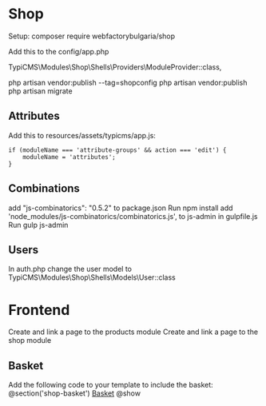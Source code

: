 # Shop

Setup:
composer require webfactorybulgaria/shop

Add this to the config/app.php

 TypiCMS\Modules\Shop\Shells\Providers\ModuleProvider::class,


 php artisan vendor:publish --tag=shopconfig
 php artisan vendor:publish
 php artisan migrate

## Attributes ##
Add this to resources/assets/typicms/app.js:

    if (moduleName === 'attribute-groups' && action === 'edit') {
        moduleName = 'attributes';
    }

## Combinations ##
add "js-combinatorics": "0.5.2" to package.json
Run npm install
add 'node_modules/js-combinatorics/combinatorics.js', to js-admin in gulpfile.js
Run 
 gulp js-admin

## Users ##

In auth.php change the user model to 
 TypiCMS\Modules\Shop\Shells\Models\User::class


# Frontend
Create and link a page to the products module
Create and link a page to the shop module

## Basket ##
Add the following code to your template to include the basket:
@section('shop-basket')
<a href="{{ route($lang.'.shop.basket') }}">Basket</a>
@show